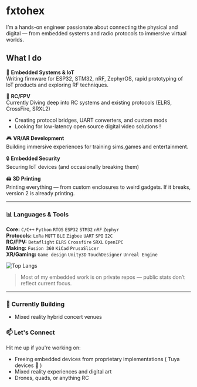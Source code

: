 # fxtohex

I’m a hands-on engineer passionate about connecting the physical and digital — from embedded systems and radio protocols to immersive virtual worlds.

## What I do

🔌 **Embedded Systems & IoT**  
Writing firmware for ESP32, STM32, nRF, ZephyrOS, rapid prototyping of IoT products and exploring RF techniques.

🚁 **RC/FPV**  
Currently Diving deep into RC systems and existing protocols (ELRS, CrossFire, SRXL2)
- Creating protocol bridges, UART converters, and custom mods
- Looking for low-latency open source digital video solutions ! 

🎮 **VR/AR Development**  
Building immersive experiences for training sims,games and entertainment.

🔒 **Embedded Security**  
Securing IoT devices (and occasionally breaking them)

🖨️ **3D Printing**  
Printing everything — from custom enclosures to weird gadgets. If it breaks, version 2 is already printing.

---

### 📊 Languages & Tools


**Core:** `C/C++` `Python` `RTOS` `ESP32` `STM32` `nRF` `Zephyr`  
**Protocols:** `LoRa` `MQTT` `BLE` `Zigbee` `UART` `SPI` `I2C`  
**RC/FPV:** `Betaflight` `ELRS` `Crossfire` `SRXL` `OpenIPC`  
**Making:** `Fusion 360` `KiCad` `PrusaSlicer`  
**XR/Gaming:** `Game design` `Unity3D` `TouchDesigner` `Unreal Engine`

![Top Langs](https://github-readme-stats.vercel.app/api/top-langs/?username=fxtohex&layout=compact&theme=github_dark)

> Most of my embedded work is on private repos — public stats don’t reflect current focus.
---

### 🚧 Currently Building
- Mixed reality hybrid concert venues


### 📫 Let's Connect
Hit me up if you're working on:
- Freeing embedded devices from proprietary implementations ( Tuya devices 🤮 )
- Mixed reality experiences and digital art
- Drones, quads, or anything RC
